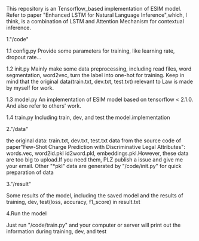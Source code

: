 This repository is an Tensorflow_based implementation of ESIM model. Refer to paper "Enhanced LSTM for Natural Language Inference",which, I think, is a combination of LSTM and Attention Mechanism for contextual inference.

1."/code"

1.1 config.py
Provide some parameters for training, like learning rate, dropout rate...

1.2 init.py
Mainly make some data preprocessing, including read files, word segmentation, word2vec, turn the label into one-hot for training. Keep in mind that the original data(train.txt, dev.txt, test.txt) relevant to Law is made by myself for work. 

1.3 model.py
An implementation of ESIM model based on tensorflow < 2.1.0. And also refer to others' work. 

1.4 train.py
Including train, dev, and test the model.implementation


2."/data"

the original data: train.txt, dev.txt, test.txt
data from the source code of paper"Few-Shot Charge Prediction with Discriminative Legal Attributes": words.vec, word2id.pkl
id2word.pkl, embeddings.pkl.However, these data are too big to upload.If you need them, PLZ publish a issue and give me your email.
Other "*pkl" data are generated by "/code/init.py" for quick preparation of data


3."/result"

Some results of the model, including the saved model and the results of training, dev, test(loss, accuracy, f1_score) in result.txt



4.Run the model

Just run "/code/train.py" and your computer or server will print out the information during training, dev, and test
